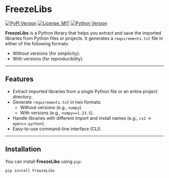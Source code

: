 # FreezeLibs

[![PyPI Version](https://img.shields.io/pypi/v/FreezeLibs)]([https://pypi.org/project/FreezeLibs/](https://pypi.org/project/FreezeLibs/1.0.1/))
[![License: MIT](https://img.shields.io/badge/License-MIT-blue.svg)](https://opensource.org/licenses/MIT)
[![Python Version](https://img.shields.io/badge/python-3.8+-blue.svg)](https://www.python.org/downloads/)

**FreezeLibs** is a Python library that helps you extract and save the imported libraries from Python files or projects. It generates a `requirements.txt` file in either of the following formats:
- Without versions (for simplicity).
- With versions (for reproducibility).

---

## Features

- Extract imported libraries from a single Python file or an entire project directory.
- Generate `requirements.txt` in two formats:
  - Without versions (e.g., `numpy`).
  - With versions (e.g., `numpy==1.23.5`).
- Handle libraries with different import and install names (e.g., `cv2` → `opencv-python`).
- Easy-to-use command-line interface (CLI).

---

## Installation

You can install **FreezeLibs** using `pip`:

```bash
pip install FreezeLibs
